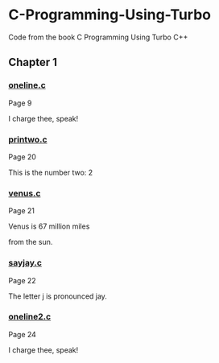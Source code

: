 # C-Programming-Using-Turbo
Code from the book C Programming Using Turbo C++ 

## Chapter 1

### [oneline.c](https://github.com/Spencer-Kotys/C-Programming-Using-Turbo/blob/main/Chapter1/ONELINE.C)

Page 9

I charge thee, speak!

### [printwo.c](https://github.com/Spencer-Kotys/C-Programming-Using-Turbo/blob/main/PRINTWO.C)

Page 20

This is the number two: 2

### [venus.c](https://github.com/Spencer-Kotys/C-Programming-Using-Turbo/blob/main/VENUS.C)

Page 21

Venus is 67 million miles

from the sun.

### [sayjay.c](https://github.com/Spencer-Kotys/C-Programming-Using-Turbo/blob/main/SAYJAY.C)

Page 22

The letter j is pronounced jay.

### [oneline2.c](https://github.com/Spencer-Kotys/C-Programming-Using-Turbo/blob/main/ONELINE2.C)

Page 24

I charge thee, speak!

